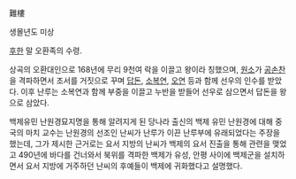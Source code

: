 難樓

생몰년도 미상

[후한](%ED%9B%84%ED%95%9C.md) 말 오환족의 수령.

상곡의 오환대인으로 168년에 무리 9천여 락을 이끌고 왕이라 칭했으며,
[원소](%EC%9B%90%EC%86%8C%28%EC%82%BC%EA%B5%AD%EC%A7%80%29.md)가
[공손찬](%EA%B3%B5%EC%86%90%EC%B0%AC.md)을 격파하면서 조서를 거짓으로 꾸며
[답돈](%EB%8B%B5%EB%8F%88.md), [소복연](%EC%86%8C%EB%B3%B5%EC%97%B0.md),
[오연](%EC%98%A4%EC%97%B0#s-2.md) 등과 함께 선우의 인수를 받았다. 이후 난루는 소복연과 함께 부중을 이끌고
누반을 받들어 선우로 삼으면서 답돈을 왕으로 삼았다.

백제유민 난원경묘지명을 통해 알려지게 된 당나라 출신의 백제 유민 난원경에 대해 중국의 마치 교수는 난원경의 선조인 난씨가 난루가 이끈
난루부에 유래되었다는 주장을 했는데, 그가 제시한 근거로는 요서 지방의 난씨가 백제의 요서 진출을 통해 관련을 맺었고 490년에 바다를
건너와서 북위를 격파한 백제가 유성, 안평 사이에 백제군을 설치하면서 요서 지방에 거주하던 난씨의 후예들이 백제에 귀화했다고 설명했다.


